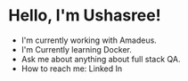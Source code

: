 # Hello, I'm Ushasree!

* I'm currently working with Amadeus.
* I'm Currently learning Docker.
* Ask me about anything about full stack QA.
* How to reach me: Linked In
